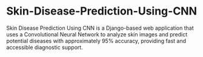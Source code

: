 # Skin-Disease-Prediction-Using-CNN
Skin Disease Prediction Using CNN is a Django-based web application that uses a Convolutional Neural Network to analyze skin images and predict potential diseases with approximately 95% accuracy, providing fast and accessible diagnostic support.
